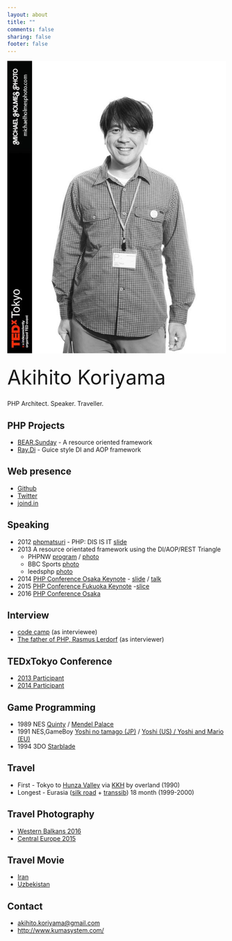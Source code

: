 ```yaml
---
layout: about
title: ""
comments: false
sharing: false
footer: false
---
```

![Akihito Koriyama](/images/akihito_koriyama.jpg)

<div style="font-size:46px; padding:10px 0px">Akihito Koriyama</div>
<p>PHP Architect. Speaker. Traveller.</p>

## PHP Projects

 * [BEAR.Sunday](http://bearsunday.github.io/) - A resource oriented framework
 * [Ray.Di](https://github.com/ray-di/Ray.Di) - Guice style DI and AOP framework

## Web presence

 * [Github](https://github.com/koriym)
 * [Twitter](https://twitter.com/koriym)
 * [joind.in](https://joind.in/user/view/21191)

## Speaking

 * 2012 [phpmatsuri](http://www.phpmatsuri.net/2012/session.html) - PHP: DIS IS IT [slide](http://www.slideshare.net/akihito.koriyama/php-dis-is-it-10628706)
 * 2013  A resource orientated framework using the DI/AOP/REST Triangle
   * PHPNW [program](http://conference.phpnw.org.uk/phpnw13/schedule/akihito-koriyama-richard-mcintyre/) / [photo](https://goo.gl/photos/BnwWuBtJYo6b77158)
   * BBC Sports [photo](https://goo.gl/photos/1qKMhfD9fxY3HsaV6)
   * leedsphp [photo](https://goo.gl/photos/Bg9YdAcu3zc4fxTm6)
 * 2014 [PHP Conference Osaka Keynote](http://conference.kphpug.jp/2014/) - [slide](http://www.slideshare.net/akihito.koriyama/php2014-gm) / [talk](https://www.youtube.com/watch?v=wMYW-ox3BIg)
 * 2015 [PHP Conference Fukuoka Keynote](http://phpcon.fukuoka.jp/2015/index.html) -[slice](https://speakerdeck.com/koriym/the-power-of-connecting-everything-together)
 * 2016 [PHP Conference Osaka](http://conference.kphpug.jp/2016/)

## Interview

 * [code camp](https://blog.codecamp.jp/akihito_koriyama) (as interviewee)
 * [The father of PHP, Rasmus Lerdorf](http://gihyo.jp/news/report/2015/12/1401) (as interviewer)

## TEDxTokyo Conference

 * [2013 Participant](http://koriym.github.io/tedxtokyo2013/)
 * [2014 Participant](http://koriym.github.io/blog/2014/06/10/tedxtokyo-2014/)

## Game Programming

 * 1989 NES [Quinty](http://ja.wikipedia.org/wiki/%E3%82%AF%E3%82%A4%E3%83%B3%E3%83%86%E3%82%A3) / [Mendel Palace](http://en.wikipedia.org/wiki/Mendel_Palace)
 * 1991 NES,GameBoy [Yoshi no tamago (JP)](http://ja.wikipedia.org/wiki/%E3%83%A8%E3%83%83%E3%82%B7%E3%83%BC%E3%81%AE%E3%81%9F%E3%81%BE%E3%81%94)  / [Yoshi (US) / Yoshi and Mario (EU)](http://en.wikipedia.org/wiki/Yoshi_\(video_game\))
 * 1994 3DO [Starblade](http://en.wikipedia.org/wiki/Starblade)

## Travel

 * First - Tokyo to [Hunza Valley](http://en.wikipedia.org/wiki/Hunza_Valley) via [KKH](http://en.wikipedia.org/wiki/Karakoram_Highway) by overland (1990)
 * Longest - Eurasia ([silk road](http://en.wikipedia.org/wiki/Silk_route) + [transsib](http://en.wikipedia.org/wiki/Transsib)) 18 month (1999-2000)

## Travel Photography

 * [Western Balkans 2016](https://goo.gl/photos/a3drwHCN4rt8hwfy6)
 * [Central Europe 2015](https://goo.gl/photos/NEtgmRRGgZdsq8Gm6)

## Travel Movie

 * [Iran](https://www.youtube.com/watch?v=2YU5Yd0G-jw)
 * [Uzbekistan](https://www.youtube.com/watch?v=6H3wvvzxesc)

## Contact

 * akihito.koriyama@gmail.com
 * http://www.kumasystem.com/

